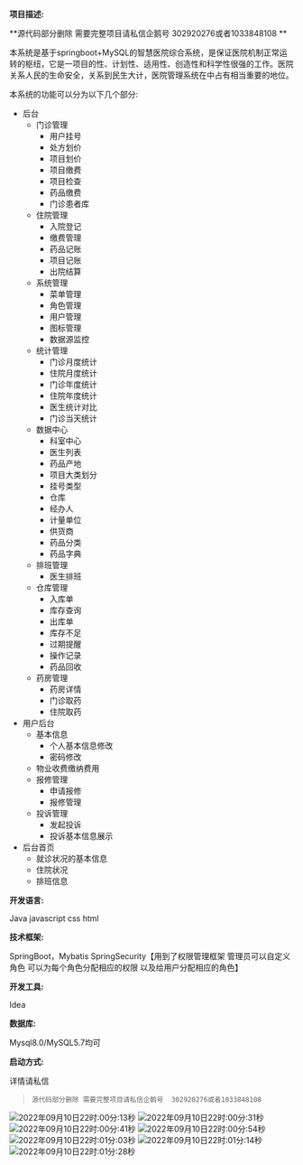 **项目描述:**

**源代码部分删除 需要完整项目请私信企鹅号  302920276或者1033848108 **

本系统是基于springboot+MySQL的智慧医院综合系统，是保证医院机制正常运转的枢纽，它是一项目的性、计划性、适用性、创造性和科学性很强的工作。医院关系人民的生命安全，关系到民生大计，医院管理系统在中占有相当重要的地位。

本系统的功能可以分为以下几个部分:

- 后台
  - 门诊管理
    - 用户挂号
    - 处方划价
    - 项目划价
    - 项目缴费
    - 项目检查
    - 药品缴费
    - 门诊患者库
  - 住院管理
    - 入院登记
    - 缴费管理
    - 药品记账
    - 项目记账
    - 出院结算
  - 系统管理
    - 菜单管理
    - 角色管理
    - 用户管理
    - 图标管理
    - 数据源监控
  - 统计管理
    - 门诊月度统计
    - 住院月度统计
    - 门诊年度统计
    - 住院年度统计
    - 医生统计对比
    - 门诊当天统计
  - 数据中心
    - 科室中心
    - 医生列表
    - 药品产地
    - 项目大类划分
    - 挂号类型
    - 仓库
    - 经办人
    - 计量单位
    - 供货商
    - 药品分类
    - 药品字典
  - 排班管理
    - 医生排班
  - 仓库管理
    - 入库单
    - 库存查询
    - 出库单
    - 库存不足
    - 过期提醒
    - 操作记录
    - 药品回收
  - 药房管理
    - 药房详情
    - 门诊取药
    - 住院取药
- 用户后台
  - 基本信息	
    - 个人基本信息修改
    - 密码修改
  - 物业收费缴纳费用
  - 报修管理
    - 申请报修
    - 报修管理
  - 投诉管理
    - 发起投诉
    - 投诉基本信息展示
- 后台首页
  - 就诊状况的基本信息
  - 住院状况
  - 排班信息

**开发语言:**

Java javascript css html

**技术框架:**

SpringBoot，Mybatis   SpringSecurity【用到了权限管理框架 管理员可以自定义角色 可以为每个角色分配相应的权限 以及给用户分配相应的角色】

**开发工具:**

Idea

**数据库:**

Mysql8.0/MySQL5.7均可

**启动方式:**

详情请私信



>`源代码部分删除 需要完整项目请私信企鹅号  302920276或者1033848108 `

![2022年09月10日22时:00分:13秒](https://cyymacbookpro.oss-cn-shanghai.aliyuncs.com/Macbookpro/2022年09月10日22时:00分:13秒)
![2022年09月10日22时:00分:31秒](https://cyymacbookpro.oss-cn-shanghai.aliyuncs.com/Macbookpro/2022年09月10日22时:00分:31秒)
![2022年09月10日22时:00分:41秒](https://cyymacbookpro.oss-cn-shanghai.aliyuncs.com/Macbookpro/2022年09月10日22时:00分:41秒)
![2022年09月10日22时:00分:54秒](https://cyymacbookpro.oss-cn-shanghai.aliyuncs.com/Macbookpro/2022年09月10日22时:00分:54秒)
![2022年09月10日22时:01分:03秒](https://cyymacbookpro.oss-cn-shanghai.aliyuncs.com/Macbookpro/2022年09月10日22时:01分:03秒)
![2022年09月10日22时:01分:14秒](https://cyymacbookpro.oss-cn-shanghai.aliyuncs.com/Macbookpro/2022年09月10日22时:01分:14秒)
![2022年09月10日22时:01分:28秒](https://cyymacbookpro.oss-cn-shanghai.aliyuncs.com/Macbookpro/2022年09月10日22时:01分:28秒)
